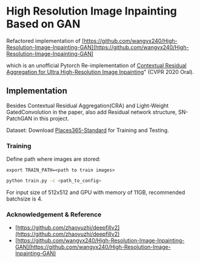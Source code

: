 # High Resolution Image Inpainting Based on GAN

Refactored implementation of [https://github.com/wangyx240/High-Resolution-Image-Inpainting-GAN](https://github.com/wangyx240/High-Resolution-Image-Inpainting-GAN)

which is an unofficial Pytorch Re-implementation of [Contextual Residual Aggregation for Ultra High-Resolution Image Inpainting](https://openaccess.thecvf.com/content_CVPR_2020/html/Yi_Contextual_Residual_Aggregation_for_Ultra_High-Resolution_Image_Inpainting_CVPR_2020_paper.html)" (CVPR 2020 Oral).

## Implementation
Besides Contextual Residual Aggregation(CRA) and Light-Weight GatedConvolution in the paper, also add Residual network structure, SN-PatchGAN in this project.

Dataset: Download [Places365-Standard](http://places2.csail.mit.edu/download.html) for Training and Testing.

### Training

Define path where images are stored:

```
export TRAIN_PATH=<path to train images>
```

```bash
python train.py -c <path_to_config>
```

For input size of 512x512 and GPU with memory of 11GB, recommended batchsize is 4.

### Acknowledgement & Reference

* [https://github.com/zhaoyuzhi/deepfillv2](https://github.com/zhaoyuzhi/deepfillv2)
* [https://github.com/wangyx240/High-Resolution-Image-Inpainting-GAN](https://github.com/wangyx240/High-Resolution-Image-Inpainting-GAN)
